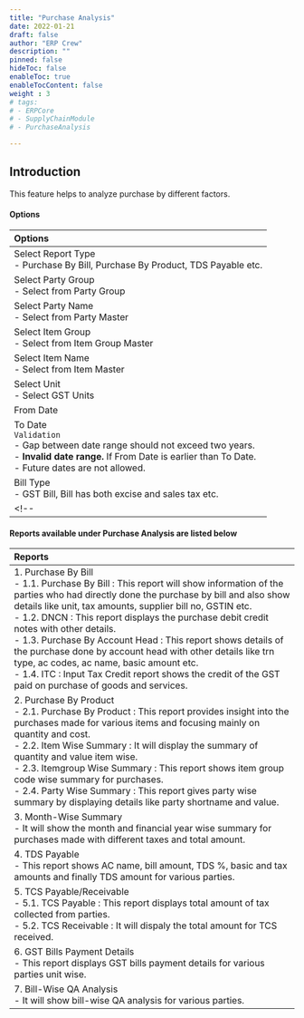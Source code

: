 ```yaml
---
title: "Purchase Analysis"
date: 2022-01-21
draft: false
author: "ERP Crew"
description: ""
pinned: false
hideToc: false
enableToc: true
enableTocContent: false
weight : 3
# tags: 
# - ERPCore 
# - SupplyChainModule
# - PurchaseAnalysis

---
```

## Introduction

This feature helps to analyze purchase by different factors.

#### Options

|Options|   
  |:------|
  | Select Report Type <br> - Purchase By Bill, Purchase By Product, TDS Payable etc.
  | Select Party Group <br> - Select from Party Group
  | Select Party Name <br> - Select from Party Master
  | Select Item Group <br> - Select from Item Group Master
  | Select Item Name <br> - Select from Item Master
  | Select Unit <br> - Select GST Units
  | From Date 
  | To Date <br> `Validation`  <br> - Gap between date range should not exceed two years. <br> - **Invalid date range.**  If From Date is earlier than To Date. <br> - Future dates are not allowed.
  | Bill Type <br> - GST Bill, Bill has both excise and sales tax etc. 
  <!-- | Year -->

#### Reports available under Purchase Analysis are listed below

|Reports|   
  |:------|
  | 1. Purchase By Bill <br> - 1.1. Purchase By Bill : This report will show information of the parties who had directly done the purchase by bill and also show details like unit, tax amounts, supplier bill no, GSTIN etc. <br> - 1.2. DNCN : This report displays the purchase debit credit notes with other details. <br> - 1.3. Purchase By Account Head : This report shows details of the purchase done by account head with other details like trn type, ac codes, ac name, basic amount etc. <br> - 1.4. ITC : Input Tax Credit report shows the credit of the GST paid on purchase of goods and services.
  | 2. Purchase By Product <br> - 2.1. Purchase By Product : This report provides insight into the purchases made for various items and focusing mainly on quantity and cost. <br> - 2.2. Item Wise Summary : It will display the summary of quantity and value item wise. <br> - 2.3. Itemgroup Wise Summary : This report shows item group code wise summary for purchases. <br> - 2.4. Party Wise Summary : This report gives party wise summary by displaying details like party shortname and value.
  | 3. Month-Wise Summary <br> - It will show the month and financial year wise summary for purchases made with different taxes and total amount.
  | 4. TDS Payable <br> - This report shows AC name, bill amount, TDS %, basic and tax amounts and finally TDS amount for various parties.
  | 5. TCS Payable/Receivable <br> - 5.1. TCS Payable : This report displays total amount of tax collected from parties. <br> - 5.2. TCS Receivable : It will dispaly the total amount for TCS received.
  | 6. GST Bills Payment Details  <br> - This report displays GST bills payment details for various parties unit wise.
  | 7. Bill-Wise QA Analysis <br> - It will show bill-wise QA analysis for various parties.


